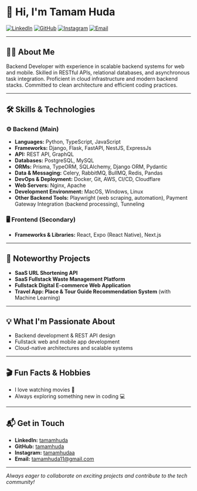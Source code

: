 # 👋 Hi, I'm Tamam Huda

[![LinkedIn](https://img.shields.io/badge/LinkedIn-tamamhuda-blue?logo=linkedin)](https://www.linkedin.com/in/tamamhuda/)
[![GitHub](https://img.shields.io/badge/GitHub-tamamhuda-black?logo=github)](https://www.github.com/tamamhuda/)
[![Instagram](https://img.shields.io/badge/Instagram-tamamhuda-E4405F?logo=instagram)](https://www.instagram.com/tamamhuda/)
[![Email](https://img.shields.io/badge/Email-tamamhuda11@gmail.com-red?logo=gmail)](mailto:tamamhuda11@gmail.com)

---

## 🧑‍💻 About Me

Backend Developer with experience in scalable backend systems for web and mobile. Skilled in RESTful APIs, relational databases, and asynchronous task integration. Proficient in cloud infrastructure and modern backend stacks. Committed to clean architecture and efficient coding practices.

---

## 🛠️ Skills & Technologies

### ⚙️ Backend (Main)
- **Languages:** Python, TypeScript, JavaScript  
- **Frameworks:** Django, Flask, FastAPI, NestJS, ExpressJs  
- **API:** REST API, GraphQL  
- **Databases:** PostgreSQL, MySQL  
- **ORMs:** Prisma, TypeORM, SQLAlchemy, Django ORM, Pydantic  
- **Data & Messaging:** Celery, RabbitMQ, BullMQ, Redis, Pandas  
- **DevOps & Deployment:** Docker, Git, AWS, CI/CD, Cloudflare  
- **Web Servers:** Nginx, Apache  
- **Development Environment:** MacOS, Windows, Linux  
- **Other Backend Tools:** Playwright (web scraping, automation), Payment Gateway Integration (backend processing), Tunneling  

### 🖥️ Frontend (Secondary)
- **Frameworks & Libraries:** React, Expo (React Native), Next.js  

---

## 🚀 Noteworthy Projects

- **SaaS URL Shortening API**
- **SaaS Fullstack Waste Management Platform**
- **Fullstack Digital E-commerce Web Application**
- **Travel App: Place & Tour Guide Recommendation System** (with Machine Learning)

---

## 💡 What I'm Passionate About

- Backend development & REST API design
- Fullstack web and mobile app development
- Cloud-native architectures and scalable systems

---

## 🎬 Fun Facts & Hobbies

- I love watching movies 🍿
- Always exploring something new in coding 💻

---

## 📬 Get in Touch

- **LinkedIn:** [tamamhuda](https://www.linkedin.com/in/tamamhuda/)
- **GitHub:** [tamamhuda](https://www.github.com/tamamhuda/)
- **Instagram:** [tamamhudaa](https://www.instagram.com/tamamhudaa/)
- **Email:** tamamhuda11@gmail.com

---

_Always eager to collaborate on exciting projects and contribute to the tech community!_
